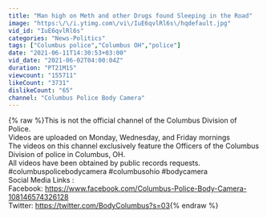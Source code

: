 ```yaml
---
title: "Man high on Meth and other Drugs found Sleeping in the Road"
image: "https:\/\/i.ytimg.com\/vi\/IuE6qvlRl6s\/hqdefault.jpg"
vid_id: "IuE6qvlRl6s"
categories: "News-Politics"
tags: ["Columbus police","Columbus OH","police"]
date: "2021-06-11T14:30:53+03:00"
vid_date: "2021-06-02T04:00:04Z"
duration: "PT21M1S"
viewcount: "155711"
likeCount: "3731"
dislikeCount: "65"
channel: "Columbus Police Body Camera"
---
```

{% raw %}This is not the official channel of the Columbus Division of Police.<br />Videos are uploaded on Monday, Wednesday, and Friday mornings <br />The videos on this channel exclusively feature the Officers of the Columbus Division of police in Columbus, OH.<br />All videos have been obtained by public records requests.<br />#columbuspolicebodycamera #columbusohio #bodycamera<br />Social Media Links : <br />Facebook: <a rel="nofollow" target="blank" href="https://www.facebook.com/Columbus-Police-Body-Camera-108146574326128">https://www.facebook.com/Columbus-Police-Body-Camera-108146574326128</a><br />Twitter: <a rel="nofollow" target="blank" href="https://twitter.com/BodyColumbus?s=03">https://twitter.com/BodyColumbus?s=03</a>{% endraw %}

